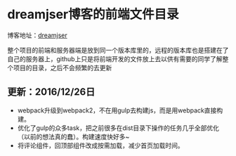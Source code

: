 # dreamjser博客的前端文件目录

博客地址：[dreamjser](http://www.dreamjser.com)

整个项目的前端和服务器端是放到同一个版本库里的，远程的版本库也是搭建在了自己的服务器上，github上只是将前端开发的文件放上去以供有需要的同学了解整个项目的目录，之后不会频繁的去更新

## 更新：2016/12/26日

- webpack升级到webpack2，不在用gulp去构建js，而是用webpack直接构建。
- 优化了gulp的众多task，把之前很多在dist目录下操作的任务几乎全部优化（以前的想法真的蠢）。构建速度快好多~
- 将评论组件，回顶部组件改成按需加载，减少首页加载时间。
